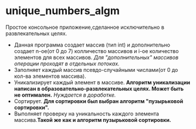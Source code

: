 # unique_numbers_algm
Простое консольное приложение,сделанное исключительно в развлекательных целях.
- Данная программа создает массив (тип int) и дополнительно создает n-ое(от 0 до 7) колличество массивов и i-ое количество элементов для всех массивов.
 *Для "дополнительных" массивов операции проходят в отдельных потоках.*
- Заполняет каждый массив псевдо-случайными числами(от 0 до кол-ва элементов массива).
- Уникализирует каждый элемент в массиве. **Алгоритм уникализации написан в образовательно-развлекательных целях. Может быть не оптимален.** *Нуждается в доработке.*
- Сортирует. **Для сортировки был выбран алгоритм "пузырьковой сортировки".**
- Выполняет проверку на уникальность каждого элемента массива.**Такой же как и алгоритм пузырьковой сортировки.**
